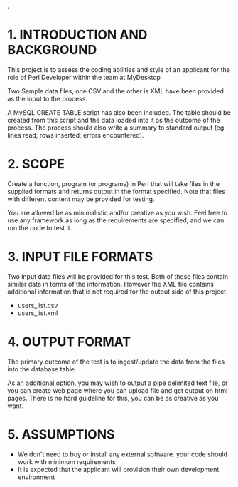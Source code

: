 .
# 1. INTRODUCTION AND BACKGROUND
This project is to assess the coding abilities and style of an applicant for the role of Perl Developer
within the team at MyDesktop

Two Sample data files, one CSV and the other is XML have been provided as the input to the process.

A MySQL CREATE TABLE script has also been included. The table should be created from this script and
the data loaded into it as the outcome of the process. The process should also write a summary to
standard output (eg lines read; rows inserted; errors encountered).

# 2. SCOPE
Create a function, program (or programs) in Perl that will take files in the supplied formats and returns output in the
format specified. Note that files with different content may be provided for testing.

You are allowed be as minimalistic and/or creative as you wish.  Feel free to use any framework as long as the requirements are specified, and we can run the code to test it.

# 3. INPUT FILE FORMATS
Two input data files will be provided for this test. Both of these files contain similar data in terms of the information. However the XML file contains additional information that is not required for the output side of this project.

 * users_list.csv
 * users_list.xml

# 4. OUTPUT FORMAT
The primary outcome of the test is to ingest/update the data from the files into the database table.

As an additional option, you may wish to output a pipe delimited text file, or you can create web page where you can upload file and get output on html pages.  There is no hard guideline for this, you can be as creative as you want.

# 5. ASSUMPTIONS
  * We don't need to buy or install any external software. your code should work with minimum requirements
  * It is expected that the applicant will provision their own development environment
